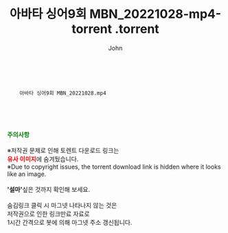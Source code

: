 ﻿---
layout: post
title:  "                   아바타 싱어9회 MBN_20221028-mp4-torrent                .torrent"
author: John
categories: [ TV ]
tags: [  ]
image:  
description: "                   아바타 싱어9회 MBN_20221028-mp4-torrent                 torrent 정보 공유"
toc: true
toc_sticky: true
---

<br>

        아바타 싱어9회 MBN_20221028.mp4    
    
<br><br><br>
<p data-ke-size="size16"><b><span style="color: green;">주의사항</span></b><br /><br />※저작권 문제로 인해 토렌트 다운로드 링크는<br /><b><span style="color: red;">유사 이미지</span></b>에 숨겨뒀습니다.<br />※Due to copyright issues, the torrent download link is hidden where it looks like an image.<br /><br /><b>'설마'</b>싶은 것까지 확인해 보세요.<br /><br />숨김링크 클릭 시 마그넷 나타나지 않는 것은<br />저작권으로 인한 링크만료 자료로<br />1시간 간격으로 봇에 의해 마그넷 주소 갱신됩니다.</p>
